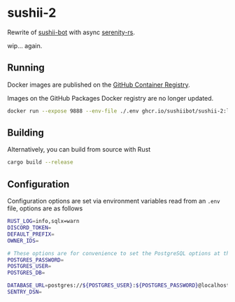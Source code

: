 # sushii-2

Rewrite of [sushii-bot](https://github.com/drklee3/sushii-bot) with async
[serenity-rs](https://github.com/serenity-rs/serenity/).

wip... again.

## Running

Docker images are published on the [GitHub Container Registry](https://github.com/users/sushiibot/packages/container/package/sushii-2).

Images on the GitHub Packages Docker registry are no longer updated.

```bash
docker run --expose 9888 --env-file ./.env ghcr.io/sushiibot/sushii-2:latest
```

## Building

Alternatively, you can build from source with Rust

```bash
cargo build --release
```

## Configuration

Configuration options are set via environment variables read from an `.env`
file, options are as follows

```bash
RUST_LOG=info,sqlx=warn
DISCORD_TOKEN=
DEFAULT_PREFIX=
OWNER_IDS=

# These options are for convenience to set the PostgreSQL options at the same time
POSTGRES_PASSWORD=
POSTGRES_USER=
POSTGRES_DB=

DATABASE_URL=postgres://${POSTGRES_USER}:${POSTGRES_PASSWORD}@localhost:5432/${POSTGRES_DB}
SENTRY_DSN=
```
